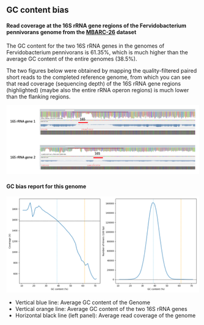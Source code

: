 
GC content bias
---

#### Read coverage at the 16S rRNA gene regions of the Fervidobacterium pennivorans genome from the [MBARC-26](https://doi.org/10.1038/sdata.2016.81) dataset

The GC content for the two 16S rRNA genes in the genomes of Fervidobacterium pennivorans is 61.35%, which is much higher than the average GC content of the entire genomes (38.5%).

The two figures below were obtained by mapping the quality-filtered paired short reads to the completed reference genome, 
from which you can see that read coverage (sequencing depth) of the 16S rRNA gene regions (highlighted) (maybe also the entire rRNA operon regions) is much lower than the flanking regions.

![GC_bias_FP](images/FP_read_coverage.png)

#### GC bias report for this genome

![GC_bias_FP](images/FP_GC_bias.png)

+ Vertical blue line:		          Average GC content of the Genome
+ Vertical orange line: 	          Average GC content of the two 16S rRNA genes
+ Horizontal black line (left panel): Average read coverage of the genome 
